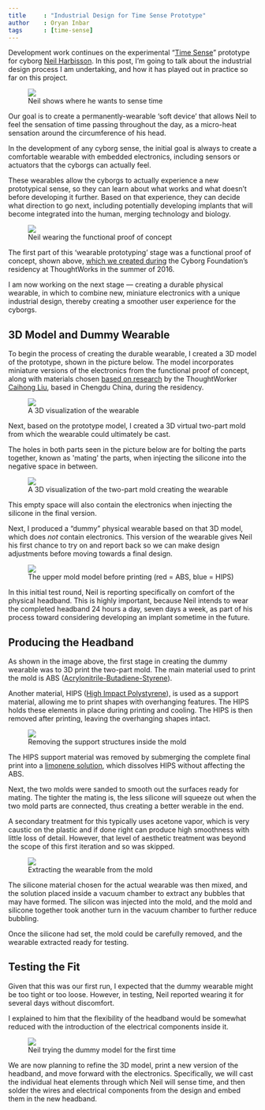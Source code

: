 ```yaml
---
title     : "Industrial Design for Time Sense Prototype"
author    : Oryan Inbar
tags      : [time-sense]
---
```

Development work continues on the experimental “[Time Sense](/projects/time-sense/)” prototype for cyborg [Neil Harbisson](/bio/neil-harbisson/). In this post, I’m going to talk about the industrial design process I am undertaking, and how it has played out in practice so far on this project.

<figure>
	<img src="/images/posts/2017-09-29-industrial-design-time-sense-prototype/neil-harbisson-1.jpg" />
	<figcaption>Neil shows where he wants to sense time</figcaption>
</figure>

Our goal is to create a permanently-wearable ‘soft device’ that allows Neil to feel the sensation of time passing throughout the day, as a micro-heat sensation around the circumference of his head.

<!--excerpt-ends-->

In the development of any cyborg sense, the initial goal is always to create a comfortable wearable with embedded electronics, including sensors or actuators that the cyborgs can actually feel.

These wearables allow the cyborgs to actually experience a new prototypical sense, so they can learn about what works and what doesn’t before developing it further. Based on that experience, they can decide what direction to go next, including potentially developing implants that will become integrated into the human, merging technology and biology.

<figure>
	<img src="/images/posts/2017-09-29-industrial-design-time-sense-prototype/neil-harbisson-2.jpg" />
	<figcaption>Neil wearing the functional proof of concept</figcaption>
</figure>

The first part of this ‘wearable prototyping’ stage was a functional proof of concept, shown above, [which we created during](/blog/team-gets-started-on-research/) the Cyborg Foundation’s residency at ThoughtWorks in the summer of 2016.

I am now working on the next stage — creating a durable physical wearable, in which to combine new, miniature electronics with a unique industrial design, thereby creating a smoother user experience for the cyborgs.

## 3D Model and Dummy Wearable
To begin the process of creating the durable wearable, I created a 3D model of the prototype, shown in the picture below. The model incorporates miniature versions of the electronics from the functional proof of concept, along with materials chosen [based on research](/blog/cyborg-senses-weaving-materials/) by the ThoughtWorker [Caihong Liu](/bio/caihong-liu/), based in Chengdu China, during the residency.

<figure>
	<img src="/images/posts/2017-09-29-industrial-design-time-sense-prototype/wearable-3d-1.jpg" />
	<figcaption>A 3D visualization of the wearable</figcaption>
</figure>

Next, based on the prototype model, I created a 3D virtual two-part mold from which the wearable could ultimately be cast.

The holes in both parts seen in the picture below are for bolting the parts together, known as 'mating' the parts, when injecting the silicone into the negative space in between.

<figure>
	<img src="/images/posts/2017-09-29-industrial-design-time-sense-prototype/wearable-3d-2.jpg" />
	<figcaption>A 3D visualization of the two-part mold creating the wearable</figcaption>
</figure>

This empty space will also contain the electronics when injecting the silicone in the final version.

Next, I produced a “dummy” physical wearable based on that 3D model, which does *not* contain electronics. This version of the wearable gives Neil his first chance to try on and report back so we can make design adjustments before moving towards a final design.

<figure>
	<img src="/images/posts/2017-09-29-industrial-design-time-sense-prototype/wearable-3d-3.jpg" />
	<figcaption>The upper mold model before printing (red = ABS, blue = HIPS)</figcaption>
</figure>

In this initial test round, Neil is reporting specifically on comfort of the physical headband. This is highly important, because Neil intends to wear the completed headband 24 hours a day, seven days a week, as part of his process toward considering developing an implant sometime in the future.

## Producing the Headband
As shown in the image above, the first stage in creating the dummy wearable was to 3D print the two-part mold. The main material used to print the mold is ABS ([Acrylonitrile-Butadiene-Styrene](https://www.creativemechanisms.com/blog/everything-you-need-to-know-about-abs-plastic)).

Another material, HIPS ([High Impact Polystyrene](https://www.curbellplastics.com/Research-Solutions/Materials/High-Impact-Polystyrene)), is used as a support material, allowing me to print shapes with overhanging features. The HIPS holds these elements in place during printing and cooling. The HIPS is then removed after printing, leaving the overhanging shapes intact.

<figure>
	<img src="/images/posts/2017-09-29-industrial-design-time-sense-prototype/removing-support-structures.jpg" />
	<figcaption>Removing the support structures inside the mold</figcaption>
</figure>

The HIPS support material was removed by submerging the complete final print into a [limonene solution](https://en.m.wikipedia.org/wiki/Limonene), which dissolves HIPS without affecting the ABS.

Next, the two molds were sanded to smooth out the surfaces ready for mating. The tighter the mating is, the less silicone will squeeze out when the two mold parts are connected, thus creating a better werable in the end.

A secondary treatment for this typically uses acetone vapor, which is very caustic on the plastic and if done right can produce high smoothness with little loss of detail. However, that level of aesthetic treatment was beyond the scope of this first iteration and so was skipped.

<figure>
	<img src="/images/posts/2017-09-29-industrial-design-time-sense-prototype/extracting-from-mold.jpg" />
	<figcaption>Extracting the wearable from the mold</figcaption>
</figure>

The silicone material chosen for the actual wearable was then mixed, and the solution placed inside a vacuum chamber to extract any bubbles that may have formed. The silicon was injected into the mold, and the mold and silicone together took another turn in the vacuum chamber to further reduce bubbling.

Once the silicone had set, the mold could be carefully removed, and the wearable extracted ready for testing.

## Testing the Fit
Given that this was our first run, I expected that the dummy wearable might be too tight or too loose. However, in testing, Neil reported wearing it for several days without discomfort.

I explained to him that the flexibility of the headband would be somewhat reduced with the introduction of the electrical components inside it.

<figure>
	<img src="/images/posts/2017-09-29-industrial-design-time-sense-prototype/neil-harbisson-test.jpg" />
	<figcaption>Neil trying the dummy model for the first time</figcaption>
</figure>

We are now planning to refine the 3D model, print a new version of the headband, and move forward with the electronics. Specifically, we will cast the individual heat elements through which Neil will sense time, and then solder the wires and electrical components from the design and embed them in the new headband.